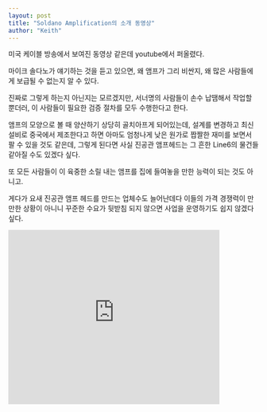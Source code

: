 ```yaml
---
layout: post
title: "Soldano Amplification의 소개 동영상"
author: "Keith"
---
```


미국 케이블 방송에서 보여진 동영상 같은데 youtube에서 퍼올렸다.

마이크 솔다노가 얘기하는 것을 듣고 있으면, 왜 앰프가 그리 비싼지, 왜 많은 사람들에게 보급될 수 없는지 알 수 있다.

진짜로 그렇게 하는지 아닌지는 모르겠지만, 서너명의 사람들이 손수 납땜해서 작업할 뿐더러, 이 사람들이 필요한 검증 절차를 모두 수행한다고 한다.

앰프의 모양으로 볼 때 양산하기 상당히 골치아프게 되어있는데, 설계를 변경하고 최신설비로 중국에서 제조한다고 하면 아마도 엄청나게 낮은 원가로 짭짤한 재미를 보면서 팔 수 있을 것도 같은데, 그렇게 된다면 사실 진공관 앰프헤드는 그 흔한 Line6의 물건들 같아질 수도 있겠다 싶다.

또 모든 사람들이 이 육중한 소릴 내는 앰프를 집에 들여놓을 만한 능력이 되는 것도 아니고.

게다가 요새 진공관 앰프 헤드를 만드는 업체수도 늘어난데다 이들의 가격 경쟁력이 만만한 상황이 아니니 꾸준한 수요가 뒷받침 되지 않으면 사업을 운영하기도 쉽지 않겠다 싶다.





<iframe src="https://www.youtube.com/embed/Oz1Z16JIaaM" width="425" height="350" frameborder="" allowfullscreen></iframe>



